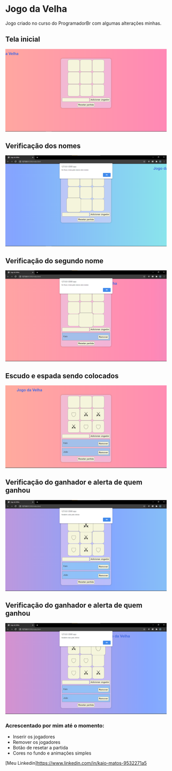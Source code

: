 # Jogo da Velha

Jogo criado no curso do ProgramadorBr com algumas alterações minhas.

## Tela inicial

![image](./README/velha-state-0.png)

## Verificação dos nomes

![image](./README/velha-state-1.png)

## Verificação do segundo nome

![image](./README/velha-state-2.png)

## Escudo e espada sendo colocados

![image](./README/velha-state-3.png)

## Verificação do ganhador e alerta de quem ganhou

![image](./README/velha-state-4.png)

## Verificação do ganhador e alerta de quem ganhou

![image](./README/velha-state-5.png)

### Acrescentado por mim até o momento:

* Inserir os jogadores
* Remover os jogadores
* Botão de resetar a partida
* Cores no fundo e animações simples


[Meu Linkedin]<https://www.linkedin.com/in/kaio-matos-9532271a5>